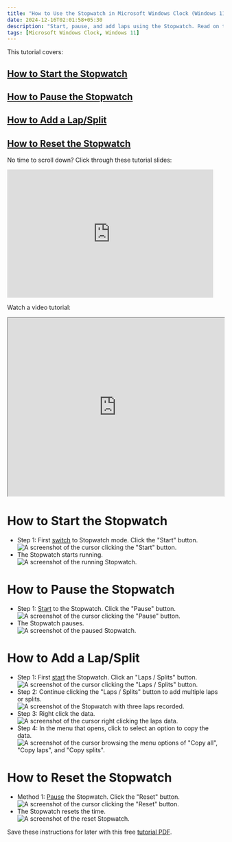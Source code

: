 ```yaml
---
title: "How to Use the Stopwatch in Microsoft Windows Clock (Windows 11)"
date: 2024-12-16T02:01:58+05:30
description: "Start, pause, and add laps using the Stopwatch. Read on to find out how."
tags: [Microsoft Windows Clock, Windows 11]
---
```

This tutorial covers:

## [How to Start the Stopwatch](#1)

## [How to Pause the Stopwatch](#2)

## [How to Add a Lap/Split](#3)

## [How to Reset the Stopwatch](#4)

<p>No time to scroll down? Click through these tutorial slides:</p>
<iframe src="https://docs.google.com/presentation/d/13odiOl0-BpyaRx8Zs8nfTJJsvexfcCxD-A-B2BXoywo/embed?start=false&loop=false&delayms=3000" frameborder="0" width="480" height="299" allowfullscreen="true" mozallowfullscreen="true" webkitallowfullscreen="true"></iframe>

<br />

Watch a video tutorial:
<iframe class="BLOG_video_class" allowfullscreen="" youtube-src-id="Xp3RwwepZEk" width="100%" height="416" src="https://www.youtube.com/embed/Xp3RwwepZEk"></iframe>

<br />

<h1 id="1">How to Start the Stopwatch</h1>

* Step 1: First [switch](https://qhtutorials.github.io/posts/how-to-edit-windows-clock-settings/) to Stopwatch mode. Click the "Start" button.  <div class="stepimage">![A screenshot of the cursor clicking the "Start" button.](blogclickstart1.png "Click 'Start' ")</div> 
* The Stopwatch starts running. <div class="stepimage">![A screenshot of the running Stopwatch.](blogclickstart2.png "The Stopwatch runs")</div> 

<h1 id="2">How to Pause the Stopwatch</h1>

* Step 1: [Start](#1) to the Stopwatch. Click the "Pause" button. <div class="stepimage">![A screenshot of the cursor clicking the "Pause" button.](blogclickpause1.png "Click 'Pause' ")</div> 
* The Stopwatch pauses. <div class="stepimage">![A screenshot of the paused Stopwatch.](blogclickpause2.png  "The paused Stopwatch")</div>

<h1 id="3">How to Add a Lap/Split</h1>
 
* Step 1: First [start](#1) the Stopwatch. Click an "Laps / Splits" button. <div class="stepimage">![A screenshot of the cursor clicking the "Laps / Splits" button.](blogclicklaps1.png  "Click 'Laps / Splits' ")</div>
* Step 2: Continue clicking the "Laps / Splits" button to add multiple laps or splits. <div class="stepimage">![A screenshot of the Stopwatch with three laps recorded.](blogclicklaps2.png "Click 'Laps / Splits' ")</div>
* Step 3: Right click the data. <div class="stepimage">![A screenshot of the cursor right clicking the laps data.](blogrightclicklaps1.png  "Right click the data")</div>
* Step 4: In the menu that opens, click to select an option to copy the data. <div class="stepimage">![A screenshot of the cursor browsing the menu options of "Copy all", "Copy laps", and "Copy splits".](blogrightclicklaps2.png  "Select an option")</div>

<h1 id="4">How to Reset the Stopwatch</h1>

* Method 1: [Pause](#2) the Stopwatch. Click the "Reset" button. <div class="stepimage">![A screenshot of the cursor clicking the "Reset" button.](blogclickresetpause1.png  "Click 'Reset' ")</div>
* The Stopwatch resets the time. <div class="stepimage">![A screenshot of the reset Stopwatch.](blogclickresetpause2.png  "The Stopwatch resets")</div> 

Save these instructions for later with this free [tutorial PDF](https://drive.google.com/file/d/1dfehQjWd2DHK8xAsg4JyRLI-mmSLR5Ac/view?usp=sharing).

<br />










